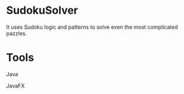 # SudokuSolver
It uses Sudoku logic and patterns to solve even the most complicated pazzles.

# Tools
Java

JavaFX
